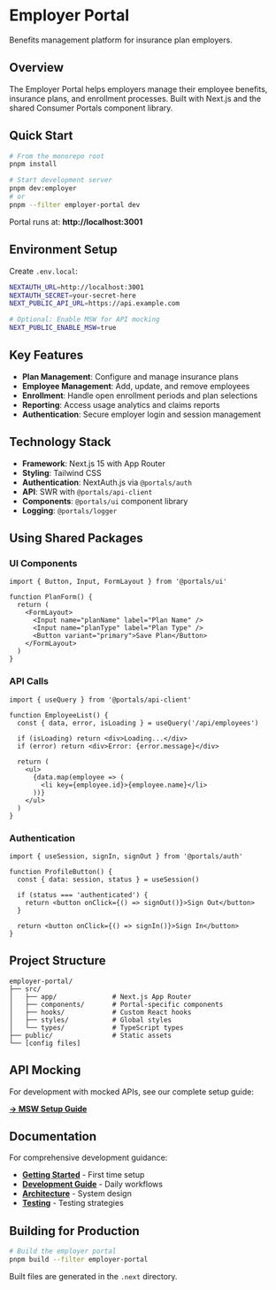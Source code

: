 # Employer Portal

Benefits management platform for insurance plan employers.

## Overview

The Employer Portal helps employers manage their employee benefits, insurance plans, and enrollment processes. Built with Next.js and the shared Consumer Portals component library.

## Quick Start

```bash
# From the monorepo root
pnpm install

# Start development server
pnpm dev:employer
# or
pnpm --filter employer-portal dev
```

Portal runs at: **http://localhost:3001**

## Environment Setup

Create `.env.local`:

```bash
NEXTAUTH_URL=http://localhost:3001
NEXTAUTH_SECRET=your-secret-here
NEXT_PUBLIC_API_URL=https://api.example.com

# Optional: Enable MSW for API mocking
NEXT_PUBLIC_ENABLE_MSW=true
```

## Key Features

- **Plan Management**: Configure and manage insurance plans
- **Employee Management**: Add, update, and remove employees
- **Enrollment**: Handle open enrollment periods and plan selections
- **Reporting**: Access usage analytics and claims reports
- **Authentication**: Secure employer login and session management

## Technology Stack

- **Framework**: Next.js 15 with App Router
- **Styling**: Tailwind CSS
- **Authentication**: NextAuth.js via `@portals/auth`
- **API**: SWR with `@portals/api-client`
- **Components**: `@portals/ui` component library
- **Logging**: `@portals/logger`

## Using Shared Packages

### UI Components

```tsx
import { Button, Input, FormLayout } from '@portals/ui'

function PlanForm() {
  return (
    <FormLayout>
      <Input name="planName" label="Plan Name" />
      <Input name="planType" label="Plan Type" />
      <Button variant="primary">Save Plan</Button>
    </FormLayout>
  )
}
```

### API Calls

```tsx
import { useQuery } from '@portals/api-client'

function EmployeeList() {
  const { data, error, isLoading } = useQuery('/api/employees')
  
  if (isLoading) return <div>Loading...</div>
  if (error) return <div>Error: {error.message}</div>
  
  return (
    <ul>
      {data.map(employee => (
        <li key={employee.id}>{employee.name}</li>
      ))}
    </ul>
  )
}
```

### Authentication

```tsx
import { useSession, signIn, signOut } from '@portals/auth'

function ProfileButton() {
  const { data: session, status } = useSession()
  
  if (status === 'authenticated') {
    return <button onClick={() => signOut()}>Sign Out</button>
  }
  
  return <button onClick={() => signIn()}>Sign In</button>
}
```

## Project Structure

```
employer-portal/
├── src/
│   ├── app/              # Next.js App Router
│   ├── components/       # Portal-specific components
│   ├── hooks/            # Custom React hooks
│   ├── styles/           # Global styles
│   └── types/            # TypeScript types
├── public/               # Static assets
└── [config files]
```

## API Mocking

For development with mocked APIs, see our complete setup guide:

**[→ MSW Setup Guide](../../docs/msw-setup.md)**

## Documentation

For comprehensive development guidance:

- **[Getting Started](../../docs/getting-started.md)** - First time setup
- **[Development Guide](../../docs/development.md)** - Daily workflows
- **[Architecture](../../docs/architecture.md)** - System design
- **[Testing](../../docs/testing.md)** - Testing strategies

## Building for Production

```bash
# Build the employer portal
pnpm build --filter employer-portal
```

Built files are generated in the `.next` directory. 
